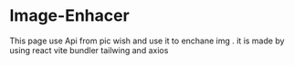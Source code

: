 # Image-Enhacer
This page use Api from pic wish and use it to enchane img . it is made by using react vite bundler tailwing and axios
